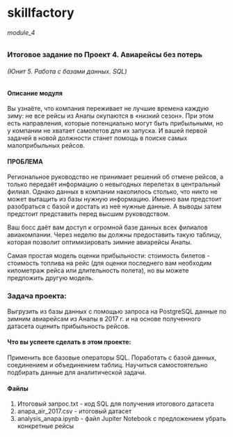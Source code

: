 # skillfactory

###### module_4

### Итоговое задание по Проект 4. Авиарейсы без потерь

###### (Юнит 5. Работа с базами данных. SQL)

#### Описание модуля

Вы узнаёте, что компания переживает не лучшие времена каждую зиму: не все рейсы из Анапы окупаются в «низкий сезон». При этом есть направления, которые потенциально могут быть прибыльными, но у компании не хватает самолетов для их запуска. И вашей первой задачей в новой должности станет помощь в поиске самых малоприбыльных рейсов.

#### ПРОБЛЕМА

Региональное руководство не принимает решений об отмене рейсов, а только передаёт информацию о невыгодных перелетах в центральный филиал. Однако данных в компании накопилось столько, что никто не может вытащить из базы нужную информацию. Именно вам предстоит разобраться с базой и достать из неё нужные данные. А выводы затем предстоит представить перед высшим руководством.

Ваш босс даёт вам доступ к огромной базе данных всех филиалов авиакомпании. Через неделю вы должны предоставить такую таблицу, которая позволит оптимизировать зимние авиарейсы Анапы.

Самая простая модель оценки прибыльности: стоимость билетов - стоимость топлива на рейс (для оценки последнего вам необходим километраж рейса или длительность полета), но вы можете предложить другую модель.

### Задача проекта: 

Выгрузить из базы данных с помощью запроса на PostgreSQL данные по зимним авиарейсам из Анапы в 2017 г. и на основе полученного датасета оценить прибыльность рейсов.

#### Что вы успеете сделать в этом проекте:

Применить все базовые операторы SQL.
Поработать с базой данных, соединением и объединением таблиц.
Научиться самостоятельно подбирать данные для аналитической задачи.

#### Файлы

1. Итоговый запрос.txt - код SQL для получения итогового датасета
2. anapa_air_2017.csv - итоговый датасет
3. analysis_anapa.ipynb - файл Jupiter Notebook с предложением убрать конкретные рейсы

